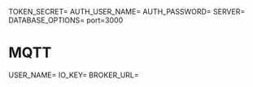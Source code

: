 
TOKEN_SECRET=
AUTH_USER_NAME=
AUTH_PASSWORD= 
SERVER=
DATABASE_OPTIONS=
port=3000

# MQTT
USER_NAME=
IO_KEY=
BROKER_URL=
